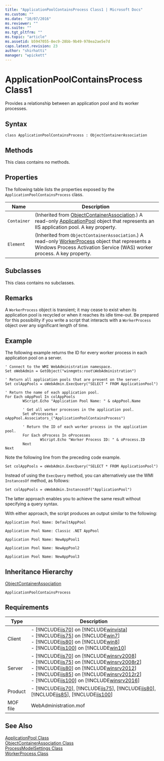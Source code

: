 ```yaml
---
title: "ApplicationPoolContainsProcess Class1 | Microsoft Docs"
ms.custom: ""
ms.date: "10/07/2016"
ms.reviewer: ""
ms.suite: ""
ms.tgt_pltfrm: ""
ms.topic: "article"
ms.assetid: b5947055-8ec9-28bb-9b49-978ea2ae5e7d
caps.latest.revision: 23
author: "shirhatti"
manager: "wpickett"
---
```

# ApplicationPoolContainsProcess Class1
Provides a relationship between an application pool and its worker processes.  
  
## Syntax  
  
```vbs  
class ApplicationPoolContainsProcess : ObjectContainerAssociation  
```  
  
## Methods  
 This class contains no methods.  
  
## Properties  
 The following table lists the properties exposed by the `ApplicationPoolContainsProcess` class.  
  
|Name|Description|  
|----------|-----------------|  
|`Container`|(Inherited from [ObjectContainerAssociation](../../reference/admin/objectcontainerassociation-class1.md).) A read-only [ApplicationPool](../../reference/admin/applicationpool-class1.md) object that represents an IIS application pool. A key property.|  
|`Element`|(Inherited from `ObjectContainerAssociation`.) A read-only [WorkerProcess](../../reference/admin/workerprocess-class2.md) object that represents a Windows Process Activation Service (WAS) worker process. A key property.|  
  
## Subclasses  
 This class contains no subclasses.  
  
## Remarks  
 A `WorkerProcess` object is transient; it may cease to exist when its application pool is recycled or when it reaches its idle time-out. Be prepared for this possibility if you write a script that interacts with a `WorkerProcess` object over any significant length of time.  
  
## Example  
 The following example returns the ID for every worker process in each application pool on a server.  
  
```  
' Connect to the WMI WebAdministration namespace.  
Set oWebAdmin = GetObject("winmgmts:root\WebAdministration")  
  
' Return all application pools that are present on the server.  
Set colAppPools = oWebAdmin.ExecQuery("SELECT * FROM ApplicationPool")  
  
' Return the name of each application pool.  
For Each oAppPool In colAppPools  
        WScript.Echo "Application Pool Name: " & oAppPool.Name  
  
        ' Get all worker processes in the application pool.  
        Set oProcesses = oAppPool.Associators_("ApplicationPoolContainsProcess")  
  
        ' Return the ID of each worker process in the application pool.  
        For Each oProcess In oProcesses  
                WScript.Echo "Worker Process ID: " & oProcess.ID  
        Next  
Next  
```  
  
 Note the following line from the preceding code example.  
  
 `Set colAppPools = oWebAdmin.ExecQuery("SELECT * FROM ApplicationPool")`  
  
 Instead of using the `ExecQuery` method, you can alternatively use the WMI `InstancesOf` method, as follows:  
  
 `Set colAppPools = oWebAdmin.InstancesOf("ApplicationPool")`  
  
 The latter approach enables you to achieve the same result without specifying a query syntax.  
  
 With either approach, the script produces an output similar to the following:  
  
 `Application Pool Name: DefaultAppPool`  
  
 `Application Pool Name: Classic .NET AppPool`  
  
 `Application Pool Name: NewAppPool1`  
  
 `Application Pool Name: NewAppPool2`  
  
 `Application Pool Name: NewAppPool3`  
  
## Inheritance Hierarchy  
 [ObjectContainerAssociation](../../reference/admin/objectcontainerassociation-class1.md)  
  
 `ApplicationPoolContainsProcess`  
  
## Requirements  
  
|Type|Description|  
|----------|-----------------|  
|Client|-   [!INCLUDE[iis70](../../reference/admin/includes/iis70-md.md)] on [!INCLUDE[winvista](../../reference/admin/includes/winvista-md.md)]<br />-   [!INCLUDE[iis75](../../reference/admin/includes/iis75-md.md)] on [!INCLUDE[win7](../../reference/admin/includes/win7-md.md)]<br />-   [!INCLUDE[iis80](../../reference/admin/includes/iis80-md.md)] on [!INCLUDE[win8](../../reference/admin/includes/win8-md.md)]<br />-   [!INCLUDE[iis100](../../reference/admin/includes/iis100-md.md)] on [!INCLUDE[win10](../../reference/admin/includes/win10-md.md)]|  
|Server|-   [!INCLUDE[iis70](../../reference/admin/includes/iis70-md.md)] on [!INCLUDE[winsrv2008](../../reference/admin/includes/winsrv2008-md.md)]<br />-   [!INCLUDE[iis75](../../reference/admin/includes/iis75-md.md)] on [!INCLUDE[winsrv2008r2](../../reference/admin/includes/winsrv2008r2-md.md)]<br />-   [!INCLUDE[iis80](../../reference/admin/includes/iis80-md.md)] on [!INCLUDE[winsrv2012](../../reference/admin/includes/winsrv2012-md.md)]<br />-   [!INCLUDE[iis85](../../reference/admin/includes/iis85-md.md)] on [!INCLUDE[winsrv2012r2](../../reference/admin/includes/winsrv2012r2-md.md)]<br />-   [!INCLUDE[iis100](../../reference/admin/includes/iis100-md.md)] on [!INCLUDE[winsrv2016](../../reference/admin/includes/winsrv2016-md.md)]|  
|Product|-   [!INCLUDE[iis70](../../reference/admin/includes/iis70-md.md)], [!INCLUDE[iis75](../../reference/admin/includes/iis75-md.md)], [!INCLUDE[iis80](../../reference/admin/includes/iis80-md.md)], [!INCLUDE[iis85](../../reference/admin/includes/iis85-md.md)], [!INCLUDE[iis100](../../reference/admin/includes/iis100-md.md)]|  
|MOF file|WebAdministration.mof|  
  
## See Also  
 [ApplicationPool Class](../../reference/admin/applicationpool-class1.md)   
 [ObjectContainerAssociation Class](../../reference/admin/objectcontainerassociation-class1.md)   
 [ProcessModelSettings Class](../../reference/admin/processmodelsettings-class1.md)   
 [WorkerProcess Class](../../reference/admin/workerprocess-class2.md)